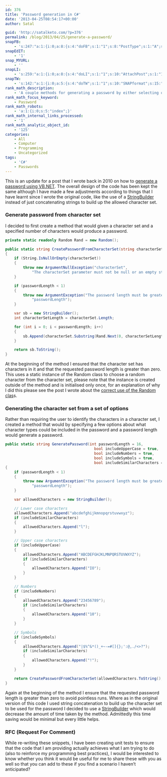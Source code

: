```yaml
---
id: 376
title: 'Password generation in C#'
date: '2013-04-25T08:54:17+00:00'
author: Satal

guid: 'http://satalketo.com/?p=376'
permalink: /blog/2013/04/25/generate-a-password/
snapFB:
    - 's:247:"a:1:{i:0;a:8:{s:4:"doFB";s:1:"1";s:8:"PostType";s:1:"A";s:10:"AttachPost";s:1:"1";s:10:"SNAPformat";s:51:"New post (%TITLE%) has been published on %SITENAME%";s:9:"isAutoImg";s:1:"A";s:8:"imgToUse";b:0;s:9:"isAutoURL";s:1:"A";s:8:"urlToUse";b:0;}}";'
snapEdIT:
    - '1'
snap_MYURL:
    - ''
snapLI:
    - 's:259:"a:1:{i:0;a:8:{s:4:"doLI";s:1:"1";s:10:"AttachPost";s:1:"1";s:10:"SNAPformat";s:41:"New post has been published on %SITENAME%";s:11:"SNAPformatT";s:18:"New Post - %TITLE%";s:9:"isAutoImg";s:1:"A";s:8:"imgToUse";b:0;s:9:"isAutoURL";s:1:"A";s:8:"urlToUse";b:0;}}";'
snapTW:
    - 's:142:"a:1:{i:0;a:5:{s:4:"doTW";s:1:"1";s:10:"SNAPformat";s:15:"%TITLE% - %URL%";s:8:"attchImg";s:1:"1";s:9:"isAutoImg";s:1:"A";s:8:"imgToUse";b:0;}}";'
rank_math_description:
    - 'A couple methods for generating a password by either selecting options about what it can contain or by supplying a character set to be used.'
rank_math_focus_keyword:
    - Password
rank_math_robots:
    - 'a:1:{i:0;s:5:"index";}'
rank_math_internal_links_processed:
    - '1'
rank_math_analytic_object_id:
    - '125'
categories:
    - All
    - Computer
    - Programming
    - Uncategorized
tags:
    - 'C#'
    - Passwords
---
```


This is an update for a post that I wrote back in 2010 on how to [generate a password using VB.NET](https://samjenkins.com/generate-password/ "Generate a password"). The overall design of the code has been kept the same although I have made a few adjustments according to things that I have learnt since I wrote the original code, like the use of a [StringBuilder](http://msdn.microsoft.com/en-us/library/system.text.stringbuilder.aspx "StringBuilder Class") instead of just concatenating strings to build up the allowed character set.

### Generate password from character set

I decided to first create a method that would given a character set and a specified number of characters would produce a password.

```csharp
private static readonly Random Rand = new Random();

public static string CreatePasswordFromCharacterSet(string characterSet, int passwordLength = 16)
{
    if (String.IsNullOrEmpty(characterSet))
    {
        throw new ArgumentNullException("characterSet",
            "The characterSet parameter must not be null or an empty string");
    }

    if (passwordLength < 1)
    {
        throw new ArgumentException("The password length must be greater than zero",
            "passwordLength");
    }

    var sb = new StringBuilder();
    int characterSetLength = characterSet.Length;

    for (int i = 0; i < passwordLength; i++)
    {
        sb.Append(characterSet.Substring(Rand.Next(0, characterSetLength),1));
    }

    return sb.ToString();
}
```

At the beginning of the method I ensured that the character set has characters in it and that the requested password length is greater than zero. This uses a static instance of the Random class to choose a random character from the character set, please note that the instance is created outside of the method and is initialised only once, for an explanation of why I did this please see the post I wrote about the [correct use of the Random clas](https://samjenkins.com/the-use-of-the-random-class/ "The use of the Random class")s.

### Generating the character set from a set of options

Rather than requiring the user to identify the characters in a character set, I created a method that would by specifying a few options about what character types could be included in the password and a password length would generate a password.

```csharp
public static string GeneratePassword(int passwordLength = 16,
                                        bool includeUpperCase = true,
                                        bool includeNumbers = true,
                                        bool includeSymbols = true,
                                        bool includeSimilarCharacters = true)
{
    if (passwordLength < 1)
    {
        throw new ArgumentException("The password length must be greater than zero",
            "passwordLength");
    }

    var allowedCharacters = new StringBuilder();

    // Lower case characters
    allowedCharacters.Append("abcdefghijkmnopqrstuvwxyz");
    if (includeSimilarCharacters)
    {
        allowedCharacters.Append("l");
    }

    // Upper case characters
    if (includeUpperCase)
    {
        allowedCharacters.Append("ABCDEFGHJKLMNPQRSTUVWXYZ");
        if (includeSimilarCharacters)
        {
            allowedCharacters.Append("IO");
        }
    }

    // Numbers
    if (includeNumbers)
    {
        allowedCharacters.Append("23456789");
        if (includeSimilarCharacters)
        {
            allowedCharacters.Append("10");
        }
    }

    // Symbols
    if (includeSymbols)
    {
        allowedCharacters.Append("|$%^&*()_+~-=#[]{};':@,./<>?");
        if (includeSimilarCharacters)
        {
            allowedCharacters.Append("!");
        }
    }

    return CreatePasswordFromCharacterSet(allowedCharacters.ToString(), passwordLength);
}
```

Again at the beginning of the method I ensure that the requested password length is greater than zero to avoid pointless runs. Where as in the original version of this code I used string concatenation to build up the character set to be used for the password I decided to use a [StringBuilder](http://msdn.microsoft.com/en-us/library/system.text.stringbuilder.aspx "StringBuilder Class") which would decrease the amount of time taken by the method. Admittedly this time saving would be minimal but every little helps.

### RFC (Request For Comment)

While re-writing these snippets, I have been creating unit tests to ensure that the code that I am providing actually achieves what I am trying to do (also to reinforce my programming best practices), I would be interested to know whether you think it would be useful for me to share these with you as well so that you can add to these if you find a scenario I haven’t anticipated?